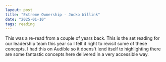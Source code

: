 ```yaml
---
layout: post
title: "Extreme Ownership - Jocko Willink"
date: "2025-01-10"
tags: reading
---
```


This was a re-read from a couple of years back. This is the set reading for our leadership team this year so I felt it right to revisit some of these concepts. I had this on Audible so it doens't lend itself to highlighting there are some fantastic concepts here delivered in a very accessible way.